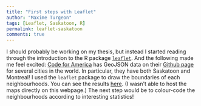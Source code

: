```yaml
---
title: "First steps with Leaflet"
author: "Maxime Turgeon"
tags: [Leaflet, Saskatoon, R]
permalink: leaflet-saskatoon
comments: true
---
```


I should probably be working on my thesis, but instead I started reading through the introduction to the R package [`leaflet`](https://rstudio.github.io/leaflet/). And the following made me feel excited: [Code for America](https://codeforamerica.org) has GeoJSON data on their [Github page](https://github.com/codeforamerica/click_that_hood) for several cities in the world. In particular, they have both Saskatoon and Montreal! I used the `leaflet` package to draw the boundaries of each neighbourhoods. You can see the results [here](http://rpubs.com/turgeonmaxime/leaflet-saskatoon). (I wasn't able to host the maps directly on this webpage.) The next step would be to colour-code the neighbourhoods according to interesting statistics!
